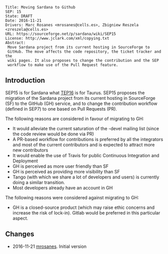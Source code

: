 	Title: Moving Sardana to Github
	SEP: 15
	State: DRAFT
	Date: 2016-11-21
	Drivers: Marc Rosanes <mrosanes@cells.es>, Zbigniew Reszela <zreszela@cells.es>
	URL: https://sourceforge.net/p/sardana/wiki/SEP15
	License: http://www.jclark.com/xml/copying.txt
	Abstract:
	 Move Sardana project from its current hosting in SourceForge to 
	 GitHub. The move affects the code repository, the ticket tracker and the 
	 wiki pages. It also proposes to change the contribution and the SEP 
	 workflow to make use of the Pull Request feature.



 
## Introduction

SEP15 is for Sardana what [TEP16][] is for Taurus.
SEP15 proposes the migration of the Sardana project from its current hosting in SourceForge (SF) to the GitHub (GH) service, and to change the contribution workflow (defined in SEP7) to one based on Pull Requests (PR).

The following reasons are considered in favour of migrating to GH:

- It would alleviate the current saturation of the -devel mailing list (since the code review would be done via PR)
- A PR-based workflow for contributions is preferred by all the integrators and most of the current contributors and is expected to attract more new contributors
- It would enable the use of Travis for public Continuous Integration and Deployment
- GH is perceived as more user friendly than SF
- GH is perceived as providing more visibility than SF
- Tango (with which we share a lot of developers and users) is currently doing a similar transition.
- Most developers already have an account in GH

The following reasons were considered against migrating to GH:

- GH is a closed-source product (which may raise ethic concerns and increase the risk of lock-in). Gitlab would be preferred in this particular aspect.



## Changes

- 2016-11-21 [mrosanes][]. Initial version



[TEP16]: http://www.taurus-scada.org/tep/?TEP16.md

[mrosanes]: https://github.com/sagiss/
